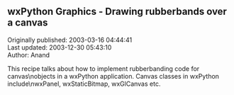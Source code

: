 ## wxPython Graphics - Drawing rubberbands over a canvas  
Originally published: 2003-03-16 04:44:41  
Last updated: 2003-12-30 05:43:10  
Author: Anand   
  
This recipe talks about how to implement rubberbanding code for canvas\nobjects in a wxPython application. Canvas classes in wxPython include\nwxPanel, wxStaticBitmap, wxGlCanvas etc.